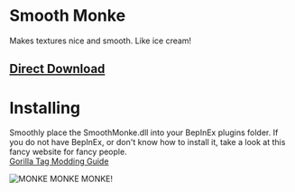 # Smooth Monke
Makes textures nice and smooth. Like ice cream!

## [Direct Download](https://github.com/auralius-dev/SmoothMonke/releases/download/1.0.0/SmoothMonke.dll)

# Installing
Smoothly place the SmoothMonke.dll into your BepInEx plugins folder. If you do not have BepInEx, or don't know how to install it, take a look at this fancy website for fancy people.\
[Gorilla Tag Modding Guide](https://gorillatagmodding.burrito.software/)

![MONKE MONKE MONKE!](https://raw.githubusercontent.com/auralius-dev/SmoothMonke/main/img/smooth_monke.jpg)